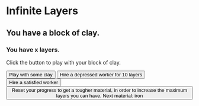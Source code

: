# Infinite Layers
## You have a block of clay.
### You have x layers.
<p>Click the button to play with your block of clay.</p>

<!--change to a variable, that once you click once, changes the text (story stuff here too, maybe? change block of clay to varMat (material) so it's consistent.--->

<button id="button">
  Play with some clay
</button> <!-- can be changed --->

<button id="d_worker-button">
 Hire a depressed worker for 10 layers
 </button>
 
 <button id="s_worker-button">
 Hire a satisfied worker
 </button>
 
 <button id="new-clay-button">
 Reset your progress to get a tougher material, in order to increase the maximum layers you can have. Next material: iron
 </button>
 
<script> 
 
  var button = document.getElementById("button");
  button.addEventListener("click", function() {
    document.getElementById("button").textContent += "Clicked";
    });
   
  </script>
  

